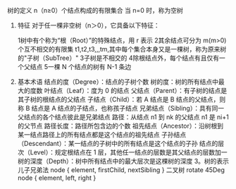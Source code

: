 树的定义
    n（n≥0）个结点构成的有限集合
    当 n=0 时，称为空树
1. 特征
对于任一棵非空树（n＞0），它具备以下特征：

    1树中有个称为“根（Root）”的特殊结点，用 r 表示
    2其余结点可分为 m(m>0) 个互不相交的有限集 t1,t2,t3,,,tm,其中每个集合本身又是一棵树，称为原来树的"子树（SubTree）"
    3子树是不相交的
    4除根结点外，每个结点有且仅有一个父结点
    5一棵 N 个结点的树有 N-1 条边

2. 基本术语
    结点的度（Degree）：结点的子树个数
    树的度：树的所有结点中最大的度数
    叶结点（Leaf）：度为 0 的结点
    父结点（Parent）：有子树的结点是其子树的根结点的父结点
    子结点（Child）：若 A 结点是 B 结点的父结点，则称 B 结点是 A 结点的子结点，也称孩子结点
    兄弟结点（Sibling）：具有同一父结点的各个结点彼此是兄弟结点
    路径：从结点 n1 到 nk 的父结点 n1 是 ni+1 的父节点
    路径长度：路径所包含边的个数
    祖先结点（Ancestor）：沿树根到某一结点路径上的所有结点都是这个结点的祖先结点
    子孙结点（Descendant）：某一结点的子树中的所有结点是这个结点的子孙
    结点的层次（Level）：规定根结点在 1 层，其他任一结点的层数是其父结点的层数加一
    树的深度（Depth）：树中所有结点中的最大层次是这棵树的深度
3。树的表示
儿子兄弟法
node {
    element,
    firstChild,
    nextSibling
}
二叉树 rotate 45Deg
node {
    element,
    left,
    right
}